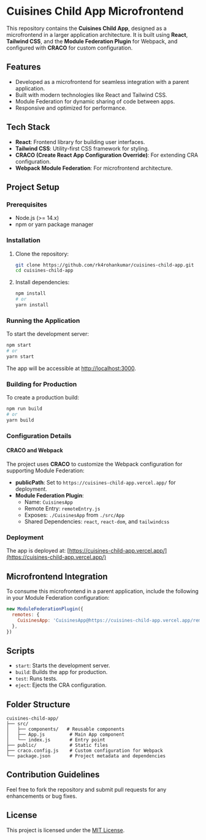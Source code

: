 # Cuisines Child App Microfrontend

This repository contains the **Cuisines Child App**, designed as a microfrontend in a larger application architecture. It is built using **React**, **Tailwind CSS**, and the **Module Federation Plugin** for Webpack, and configured with **CRACO** for custom configuration.

## Features
- Developed as a microfrontend for seamless integration with a parent application.
- Built with modern technologies like React and Tailwind CSS.
- Module Federation for dynamic sharing of code between apps.
- Responsive and optimized for performance.

## Tech Stack
- **React**: Frontend library for building user interfaces.
- **Tailwind CSS**: Utility-first CSS framework for styling.
- **CRACO (Create React App Configuration Override)**: For extending CRA configuration.
- **Webpack Module Federation**: For microfrontend architecture.

## Project Setup

### Prerequisites
- Node.js (>= 14.x)
- npm or yarn package manager

### Installation
1. Clone the repository:
   ```bash
   git clone https://github.com/rk4rohankumar/cuisines-child-app.git
   cd cuisines-child-app
   ```

2. Install dependencies:
   ```bash
   npm install
   # or
   yarn install
   ```

### Running the Application
To start the development server:
```bash
npm start
# or
yarn start
```
The app will be accessible at [http://localhost:3000](http://localhost:3000).

### Building for Production
To create a production build:
```bash
npm run build
# or
yarn build
```

### Configuration Details
#### CRACO and Webpack
The project uses **CRACO** to customize the Webpack configuration for supporting Module Federation:
- **publicPath**: Set to `https://cuisines-child-app.vercel.app/` for deployment.
- **Module Federation Plugin**:
  - Name: `CuisinesApp`
  - Remote Entry: `remoteEntry.js`
  - Exposes: `./CuisinesApp` from `./src/App`
  - Shared Dependencies: `react`, `react-dom`, and `tailwindcss`

### Deployment
The app is deployed at: [https://cuisines-child-app.vercel.app/](https://cuisines-child-app.vercel.app/)

## Microfrontend Integration
To consume this microfrontend in a parent application, include the following in your Module Federation configuration:
```javascript
new ModuleFederationPlugin({
  remotes: {
    CuisinesApp: 'CuisinesApp@https://cuisines-child-app.vercel.app/remoteEntry.js',
  },
})
```

## Scripts
- `start`: Starts the development server.
- `build`: Builds the app for production.
- `test`: Runs tests.
- `eject`: Ejects the CRA configuration.

## Folder Structure
```
cuisines-child-app/
├── src/
│   ├── components/   # Reusable components
│   ├── App.js         # Main App component
│   └── index.js       # Entry point
├── public/            # Static files
├── craco.config.js    # Custom configuration for Webpack
└── package.json       # Project metadata and dependencies
```

## Contribution Guidelines
Feel free to fork the repository and submit pull requests for any enhancements or bug fixes.

## License
This project is licensed under the [MIT License](LICENSE).